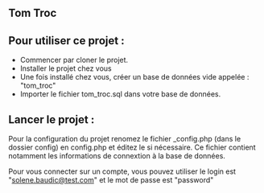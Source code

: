 ## Tom Troc
## Pour utiliser ce projet :
- Commencer par cloner le projet.
- Installer le projet chez vous
- Une fois installé chez vous, créer un base de données vide appelée : "tom_troc"
- Importer le fichier tom_troc.sql dans votre base de données.

## Lancer le projet :
Pour la configuration du projet renomez le fichier _config.php (dans le dossier config) en config.php et éditez le si nécessaire. Ce fichier contient notamment les informations de connextion à la base de données.

Pour vous connecter sur un compte, vous pouvez utiliser le login est "solene.baudic@test.com" et le mot de passe est "password"
